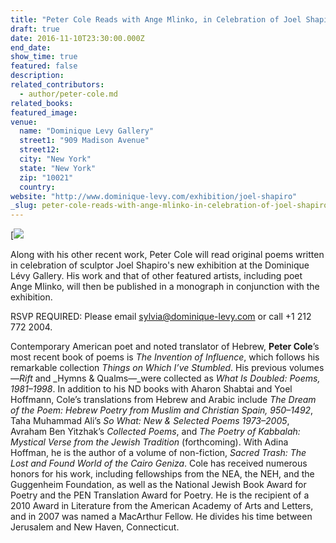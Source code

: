 ```yaml
---
title: "Peter Cole Reads with Ange Mlinko, in Celebration of Joel Shapiro Exhibition"
draft: true
date: 2016-11-10T23:30:00.000Z
end_date:
show_time: true
featured: false
description:
related_contributors:
  - author/peter-cole.md
related_books:
featured_image: 
venue:
  name: "Dominique Levy Gallery"
  street1: "909 Madison Avenue"
  street12:
  city: "New York"
  state: "New York"
  zip: "10021"
  country:
website: "http://www.dominique-levy.com/exhibition/joel-shapiro"
_slug: peter-cole-reads-with-ange-mlinko-in-celebration-of-joel-shapiro-exhibition
---
```


[![](http://lh3.googleusercontent.com/UigToRci_JQnM-1-rxGuOUNjQgp4SHVCKMURr7dvnhwk1k9Te-9hVzJxhIgFMypE3jaivyBe7lie65j7eu5lFuw7wR0C=s1200">}}DLE_Shapiro_Installs_102716_0143.jpg)

Along with his other recent work, Peter Cole will read original poems written in celebration of sculptor Joel Shapiro's new exhibition at the Dominique Lévy Gallery. His work and that of other featured artists, including poet Ange Mlinko, will then be published in a monograph in conjunction with the exhibition.

RSVP REQUIRED:
Please email sylvia@dominique-levy.com or call +1 212 772 2004.

Contemporary American poet and noted translator of Hebrew, **Peter Cole**’s most recent book of poems is _The Invention of Influence_, which follows his remarkable collection _Things on Which I’ve Stumbled_. His previous volumes—_Rift_ and _Hymns & Qualms—_were collected as _What Is Doubled: Poems, 1981–1998_. In addition to his ND books with Aharon Shabtai and Yoel Hoffmann, Cole’s translations from Hebrew and Arabic include _The Dream of the Poem: Hebrew Poetry from Muslim and Christian Spain, 950–1492_, Taha Muhammad Ali’s _So What: New & Selected Poems 1973–2005_, Avraham Ben Yitzhak’s _Collected Poems_, and _The Poetry of Kabbalah: Mystical Verse from the Jewish Tradition_ (forthcoming). With Adina Hoffman, he is the author of a volume of non-fiction, _Sacred Trash: The Lost and Found World of the Cairo Geniza_. Cole has received numerous honors for his work, including fellowships from the NEA, the NEH, and the Guggenheim Foundation, as well as the National Jewish Book Award for Poetry and the PEN Translation Award for Poetry. He is the recipient of a 2010 Award in Literature from the American Academy of Arts and Letters, and in 2007 was named a MacArthur Fellow. He divides his time between Jerusalem and New Haven, Connecticut.

